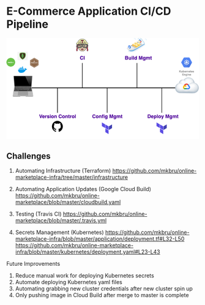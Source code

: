 # E-Commerce Application CI/CD Pipeline


<img width="600" alt="pipeline" src="https://github.com/mkbru/online-marketplace-infra/blob/master/images/Untitled%20Diagram.png">


## Challenges

1. Automating Infrastructure (Terraform) 
https://github.com/mkbru/online-marketplace-infra/tree/master/infrastructure

2. Automating Application Updates (Google Cloud Build) 
https://github.com/mkbru/online-marketplace/blob/master/cloudbuild.yaml

3. Testing (Travis CI) 
https://github.com/mkbru/online-marketplace/blob/master/.travis.yml

4. Secrets Management (Kubernetes)
https://github.com/mkbru/online-marketplace-infra/blob/master/application/deployment.tf#L32-L50 <br />
https://github.com/mkbru/online-marketplace-infra/blob/master/kubernetes/deployment.yaml#L23-L43

Future Improvements

1. Reduce manual work for deploying Kubernetes secrets
2. Automate deploying Kubernetes yaml files
3. Automating grabbing new cluster credentials after new cluster spin up
4. Only pushing image in Cloud Build after merge to master is complete